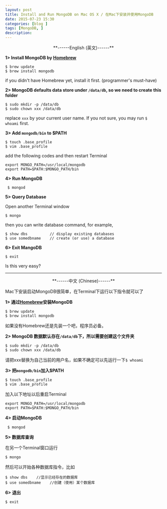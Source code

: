 ```yaml
---
layout: post
title: Install and Run MongoDB on Mac OS X / 在Mac下安装并使用MongoDB
date: 2015-07-23 15:30
categories: [blog ]
tags: [MongoDB, ]
description:
---
```



<center>**------English (英文)------**</center>

<b>1> Install MongoDB by [Homebrew][hb]</b>

	$ brew update
	$ brew install mongodb

if you didn't have Homebrew yet, install it first. (programmer's must-have)


<b>2> MongoDB defaults data store under `/data/db`, so we need to create this folder</b>

	$ sudo mkdir -p /data/db
	$ sudo chown xxx /data/db

replace `xxx` by your current user name. If you not sure, you may run `$ whoami` first.


<b>3> Add `mongodb/bin` to $PATH</b>

	$ touch .base_profile
	$ vim .base_profile

add the following codes and then restart Terminal

	export MONGO_PATH=/usr/local/mongodb  
	export PATH=$PATH:$MONGO_PATH/bin  


<b>4> Run MongoDB</b>

	 $ mongod


<b>5> Query Database</b>

Open another Terminal window

	$ mongo

then you can write database command, for example,

	$ show dbs          // display existing databases
	$ use somedbname    // create (or use) a database

<b>6> Exit MangoDB</b>

	$ exit


Is this very easy?

<hr />

<center>**------中文 (Chinese)------**</center>


Mac下安装启动MongoDB很简单，在Terminal下运行以下指令就可以了


<b>1> 通过[Homebrew][hb]安装MongoDB</b>

	$ brew update
	$ brew install mongodb

如果没有Homebrew还是先装一个吧，程序员必备。


<b>2> MongoDB 数据默认存在`/data/db`下，所以需要创建这个文件夹</b>

	$ sudo mkdir -p /data/db
	$ sudo chown xxx /data/db

请把xxx替换为自己当前的用户名，如果不确定可以先运行一下`$ whoami`


<b>3> 把`mongodb/bin`加入$PATH</b>

	$ touch .base_profile
	$ vim .base_profile

加入以下地址以后重启Terminal

	export MONGO_PATH=/usr/local/mongodb  
	export PATH=$PATH:$MONGO_PATH/bin  


<b>4> 启动MongoDB</b>

	 $ mongod

<b>5> 数据库查询</b>

在另一个Terminal窗口运行

	$ mongo

然后可以开始各种数据库指令，比如

	$ show dbs    //显示已经存在的数据库
	$ use somedbname    //创建（使用）某个数据库

<b>6> 退出</b>

	$ exit




[hb]:http://brew.sh/index.html
